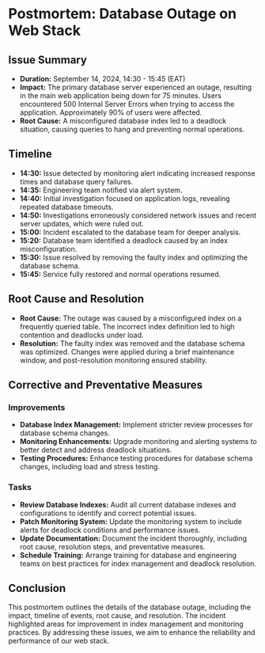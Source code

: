 # Postmortem: Database Outage on Web Stack

## Issue Summary

- **Duration:** September 14, 2024, 14:30 - 15:45 (EAT)
- **Impact:** The primary database server experienced an outage, resulting in the main web application being down for 75 minutes. Users encountered 500 Internal Server Errors when trying to access the application. Approximately 90% of users were affected.
- **Root Cause:** A misconfigured database index led to a deadlock situation, causing queries to hang and preventing normal operations.

## Timeline

- **14:30:** Issue detected by monitoring alert indicating increased response times and database query failures.
- **14:35:** Engineering team notified via alert system.
- **14:40:** Initial investigation focused on application logs, revealing repeated database timeouts.
- **14:50:** Investigations erroneously considered network issues and recent server updates, which were ruled out.
- **15:00:** Incident escalated to the database team for deeper analysis.
- **15:20:** Database team identified a deadlock caused by an index misconfiguration.
- **15:30:** Issue resolved by removing the faulty index and optimizing the database schema.
- **15:45:** Service fully restored and normal operations resumed.

## Root Cause and Resolution

- **Root Cause:** The outage was caused by a misconfigured index on a frequently queried table. The incorrect index definition led to high contention and deadlocks under load.
- **Resolution:** The faulty index was removed and the database schema was optimized. Changes were applied during a brief maintenance window, and post-resolution monitoring ensured stability.

## Corrective and Preventative Measures

### Improvements

- **Database Index Management:** Implement stricter review processes for database schema changes.
- **Monitoring Enhancements:** Upgrade monitoring and alerting systems to better detect and address deadlock situations.
- **Testing Procedures:** Enhance testing procedures for database schema changes, including load and stress testing.

### Tasks

- **Review Database Indexes:** Audit all current database indexes and configurations to identify and correct potential issues.
- **Patch Monitoring System:** Update the monitoring system to include alerts for deadlock conditions and performance issues.
- **Update Documentation:** Document the incident thoroughly, including root cause, resolution steps, and preventative measures.
- **Schedule Training:** Arrange training for database and engineering teams on best practices for index management and deadlock resolution.

## Conclusion

This postmortem outlines the details of the database outage, including the impact, timeline of events, root cause, and resolution. The incident highlighted areas for improvement in index management and monitoring practices. By addressing these issues, we aim to enhance the reliability and performance of our web stack.
